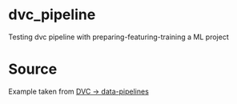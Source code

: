 # dvc_pipeline
Testing dvc pipeline with preparing-featuring-training a ML project

# Source  
Example taken from [DVC -> data-pipelines](https://dvc.org/doc/start/data-management/data-pipelines)
